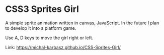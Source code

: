 # CSS3 Sprites Girl
A simple sprite animation written in canvas, JavaScript. 
In the future I plan to develop it into a platform game. 

Use A, D keys to move the girl right or left. 

Link:  https://michal-karbasz.github.io/CSS-Sprites-Girl/